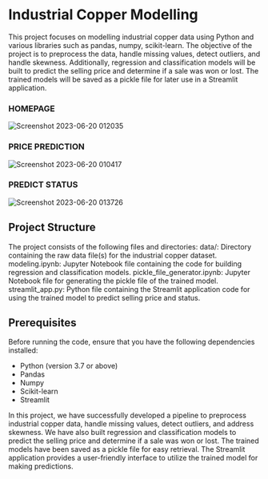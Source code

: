 # Industrial Copper Modelling

This project focuses on modelling industrial copper data using Python and various libraries such as pandas, numpy, scikit-learn. The objective of the project is to preprocess the data, handle missing values, detect outliers, and handle skewness. Additionally, regression and classification models will be built to predict the selling price and determine if a sale was won or lost. The trained models will be saved as a pickle file for later use in a Streamlit application.

### HOMEPAGE
![Screenshot 2023-06-20 012035](https://github.com/SRIDHAR3131/Industry-copper-modelling/assets/68391060/61bdd5c1-5767-473c-bf25-ee2ee0a862c4)


### PRICE PREDICTION
![Screenshot 2023-06-20 010417](https://github.com/SRIDHAR3131/Industry-copper-modelling/assets/68391060/f83c4efd-481b-4dd9-a81b-01e1ebe19742)

### PREDICT STATUS
![Screenshot 2023-06-20 013726](https://github.com/SRIDHAR3131/Industry-copper-modelling/assets/68391060/9daf5294-1af3-45d4-aca0-5109079db783)

## Project Structure

The project consists of the following files and directories:
data/: Directory containing the raw data file(s) for the industrial copper dataset.
modeling.ipynb: Jupyter Notebook file containing the code for building regression and classification models.
pickle_file_generator.ipynb: Jupyter Notebook file for generating the pickle file of the trained model.
streamlit_app.py: Python file containing the Streamlit application code for using the trained model to predict selling price and status.

## Prerequisites

Before running the code, ensure that you have the following dependencies installed:
- Python (version 3.7 or above)
- Pandas
- Numpy
- Scikit-learn
- Streamlit

In this project, we have successfully developed a pipeline to preprocess industrial copper data, handle missing values, detect outliers, and address skewness. We have also built regression and classification models to predict the selling price and determine if a sale was won or lost. The trained models have been saved as a pickle file for easy retrieval. The Streamlit application provides a user-friendly interface to utilize the trained model for making predictions.
